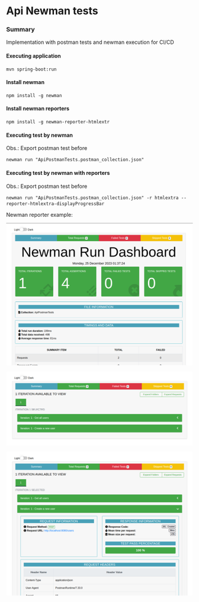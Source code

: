 # Api Newman tests

### Summary
Implementation with postman tests and newman execution for CI/CD

#### Executing application
```
mvn spring-boot:run
```

#### Install newman
```
npm install -g newman
```

#### Install newman reporters
```
npm install -g newman-reporter-htmlextr
```

#### Executing test by newman
Obs.: Export postman test before
```
newman run "ApiPostmanTests.postman_collection.json"
```

#### Executing test by newman with reporters
Obs.: Export postman test before
```
newman run "ApiPostmanTests.postman_collection.json" -r htmlextra --reporter-htmlextra-displayProgressBar 
```

Newman reporter example:

![Newman reporter](newman-results.png)

![Newman reporter requests](newman-results-requests.png)

![Newman reporter requests](newman-results-request.png)